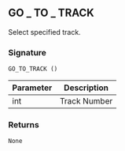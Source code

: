 ## GO \_  TO \_  TRACK

Select specified track.


### Signature

`GO_TO_TRACK ()`


| Parameter | Description |
| --- | --- |
| int | Track Number |


### Returns

`None`